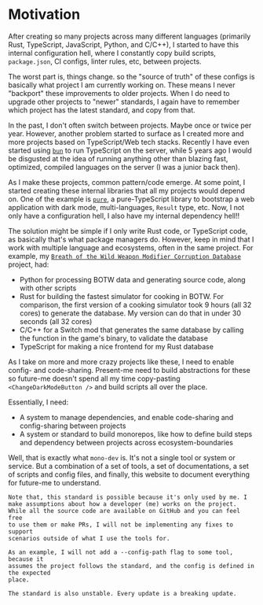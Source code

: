 # Motivation

After creating so many projects across many different languages
(primarily Rust, TypeScript, JavaScript, Python, and C/C++),
I started to have this internal configuration hell, where
I constantly copy build scripts, `package.json`, CI configs,
linter rules, etc, between projects. 

The worst part is, things change. so the "source of truth"
of these configs is basically what project I am currently working
on. These means I never "backport" these improvements to older projects.
When I do need to upgrade other projects to "newer" standards,
I again have to remember which project has the latest standard,
and copy from that.

In the past, I don't often switch between projects. Maybe once or twice
per year. However, another problem started to surface as I created
more and more projects based on TypeScript/Web tech stacks.
Recently I have even started using [`bun`](https://bun.sh) to run TypeScript on the server,
while 5 years ago I would be disgusted at the idea of running anything
other than blazing fast, optimized, compiled languages on the server (I was a junior
back then). 

As I make these projects, common pattern/code emerge.
At some point, I started creating these internal libraries that 
all my projects would depend on. One of the example is [`pure`](https://pure.pistonite.dev),
a pure-TypeScript library to bootstrap a web application with dark mode,
multi-languages, `Result` type, etc. Now, I not only have a configuration
hell, I also have my internal dependency hell!!

The solution might be simple if I only write Rust code, or TypeScript code,
as basically that's what package managers do. However,
keep in mind that I work with multiple language and ecosystems,
often in the same project. For example, my 
[`Breath of the Wild Weapon Modifier Corruption Database`](https://github.com/Pistonite/botw-recipe)
project, had:
- Python for processing BOTW data and generating source code, along with other scripts
- Rust for building the fastest simulator for cooking in BOTW. For comparison, the first
  version of a cooking simulator took 9 hours (all 32 cores) to generate the database.
  My version can do that in under 30 seconds (all 32 cores)
- C/C++ for a Switch mod that generates the same database by calling the function in the game's binary,
  to validate the database
- TypeScript for making a nice frontend for my Rust database

As I take on more and more crazy projects like these, I need to enable config- and code-sharing.
Present-me need to build abstractions for these so future-me doesn't spend all my time copy-pasting
`<ChangeDarkModeButton />` and build scripts all over the place.

Essentially, I need:
- A system to manage dependencies, and enable code-sharing and config-sharing between projects
- A system or standard to build monorepos, like how to define build steps and dependency between
  projects across ecosystem-boundaries

Well, that is exactly what `mono-dev` is. It's not a single tool or system or service.
But a combination of a set of tools, a set of documentations, a set of scripts and config files,
and finally, this website to document everything for future-me to understand.

```admonish danger
Note that, this standard is possible because it's only used by me. I
make assumptions about how a developer (me) works on the project.
While all the source code are available on GitHub and you can feel free
to use them or make PRs, I will not be implementing any fixes to support
scenarios outside of what I use the tools for.

As an example, I will not add a --config-path flag to some tool, because it
assumes the project follows the standard, and the config is defined in the expected
place.

The standard is also unstable. Every update is a breaking update.
```
